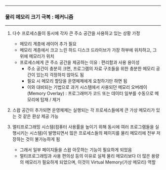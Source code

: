 -----
### 물리 메모리 크기 극복 : 메커니즘
-----
1. 다수 프로세스들이 동시에 각자 큰 주소 공간을 사용하고 있는 상황 가정
   - 메모리 계층에 레이어 추가 필요
   - 메모리 계층에서 크고 느린 하드 디스크 드라이브가 가장 하부에 위치하고, 그 위에 메모리가 위치
   - 프로세스에게 큰 주소 공간을 제공하는 이유 : 편리함과 사용 용이성
     + 주소 공간이 충분히 크면, 프로그램의 자료 구조들을 위한 충분한 메모리 공간이 있는지 걱정하지 않아도 됨
     + 필요 시 메모리 할당을 운영체제에게 요청하기만 하면 됨
     + 이와 대비되는 기법으로 과거 시스템에서 사용되던 메모리 오버레이(Memory Overlay) : 프로그래머가 코드 또는 데이터 일부를 수동으로 메모리에 탑재 / 제거

2. 스왑 공간이 추가되면 운영체제는 실행되는 각 프로세스들에게 큰 가상 메모리가 있는 것 같은 환상 제공 가능
3. 멀티프로그래밍 시스템(컴퓨터 사용률을 높이기 위해 동시에 여러 프로그램들을 실행시키는 시스템)이 발명되면서 많은 프로세스들의 페이지를 물리 메모리에 전부 저장하는 것이 불가능하게 됨
   - 그래서 일부 페이지들을 스왑 아웃하는 기능이 필요하게 되었음
   - 멀티프로그래밍과 사용 편의성 등의 이유로 실제 물리 메모리보다 더 많은 용량의 메모리가 필요하게 되었으며, 이것이 Virtual Memory(가상 메모리) 역할

